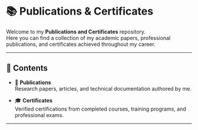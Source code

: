 # 📚 Publications & Certificates  

Welcome to my **Publications and Certificates** repository.  
Here you can find a collection of my academic papers, professional publications, and certificates achieved throughout my career.  

---

## 📄 Contents  
- 📝 **Publications**  
  Research papers, articles, and technical documentation authored by me.  

- 🎓 **Certificates**  
  Verified certifications from completed courses, training programs, and professional exams.  

---
